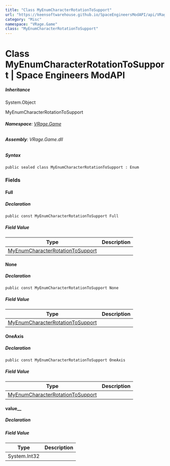 ```yaml
---
title: "Class MyEnumCharacterRotationToSupport"
url: "https://keensoftwarehouse.github.io/SpaceEngineersModAPI/api/VRage.Game.MyEnumCharacterRotationToSupport.html"
category: "Misc"
namespace: "VRage.Game"
class: "MyEnumCharacterRotationToSupport"
---
```


# Class MyEnumCharacterRotationToSupport | Space Engineers ModAPI

##### Inheritance

System.Object

MyEnumCharacterRotationToSupport

###### **Namespace**: [VRage.Game](https://keensoftwarehouse.github.io/SpaceEngineersModAPI/api/VRage.Game.html)

###### **Assembly**: VRage.Game.dll

##### Syntax

```
public sealed class MyEnumCharacterRotationToSupport : Enum
```

### Fields

#### Full

##### Declaration

```
public const MyEnumCharacterRotationToSupport Full
```

##### Field Value

| Type | Description |
| --- | --- |
| [MyEnumCharacterRotationToSupport](https://keensoftwarehouse.github.io/SpaceEngineersModAPI/api/VRage.Game.MyEnumCharacterRotationToSupport.html) |     |

#### None

##### Declaration

```
public const MyEnumCharacterRotationToSupport None
```

##### Field Value

| Type | Description |
| --- | --- |
| [MyEnumCharacterRotationToSupport](https://keensoftwarehouse.github.io/SpaceEngineersModAPI/api/VRage.Game.MyEnumCharacterRotationToSupport.html) |     |

#### OneAxis

##### Declaration

```
public const MyEnumCharacterRotationToSupport OneAxis
```

##### Field Value

| Type | Description |
| --- | --- |
| [MyEnumCharacterRotationToSupport](https://keensoftwarehouse.github.io/SpaceEngineersModAPI/api/VRage.Game.MyEnumCharacterRotationToSupport.html) |     |

#### value\_\_

##### Declaration

##### Field Value

| Type | Description |
| --- | --- |
| System.Int32 |     |